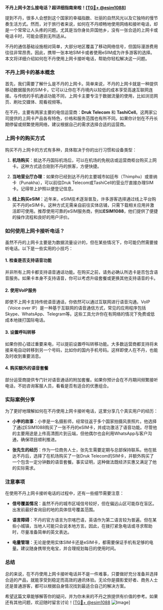 **不丹上网卡怎么接电话？超详细指南来啦！[[TG💪+ @esim1088](https://t.me/s/esim1088)]**

提到不丹，很多人会想到这个国家的幸福指数、壮丽的自然风光以及它独特的慢节奏生活方式。然而，对于旅行者来说，如何在不丹顺畅地使用网络和接听电话，却是一个常常让人头疼的问题。尤其是当你身处异国他乡，没有一张合适的上网卡或电话卡时，可能会感到无所适从。

不丹的通信基础设施相对简单，大部分地区覆盖了移动网络信号，但国际漫游费用往往非常昂贵。因此，携带一张本地SIM卡或者使用eSIM成为许多游客的选择。本文将详细介绍如何在不丹使用上网卡接听电话，帮助你轻松解决这一问题。

### 不丹上网卡的基本概念

首先，我们需要了解什么是不丹的上网卡。简单来说，不丹的上网卡就是一种提供移动数据服务的SIM卡，它可以让你在不丹境内以较低的成本享受高速互联网连接。与传统的手机通话功能不同，上网卡主要专注于数据流量的使用，比如浏览网页、刷社交媒体、观看视频等。

在不丹，主要有两家主要的电信运营商：**Druk Telecom** 和 **TashiCell**。这两家公司提供的上网卡产品各有特色，价格和服务范围也有所不同。如果你计划在不丹长期停留或频繁使用网络，建议根据自己的需求选择合适的运营商。

### 上网卡的购买方式

购买不丹上网卡的方式有多种，具体取决于你的出行习惯和设备类型：

1. **机场购买**：抵达不丹国际机场后，可以在机场的免税店或运营商柜台购买上网卡。这种方式适合刚到不丹的旅客，方便快捷。
   
2. **当地营业厅办理**：如果你已经到达不丹的主要城市如廷布（Thimphu）或普纳卡（Punakha），可以前往Druk Telecom或TashiCell的营业厅直接办理SIM卡。记得带上护照以便登记信息。

3. **线上购买eSIM**：近年来，eSIM技术逐渐普及，许多游客选择通过线上平台购买不丹的eSIM卡。这种方式无需亲自前往实体店铺，只需下载相关应用并激活即可使用。推荐使用可靠的eSIM服务商，例如**ESIM1088**，他们提供了便捷的操作流程和良好的用户评价。

### 如何使用上网卡接听电话？

虽然不丹的上网卡主要是为数据流量设计的，但在某些情况下，你可能仍然需要接听电话。以下是一些实用的小技巧：

#### 1. 检查是否支持语音功能

并非所有上网卡都支持语音通话功能。在购买之前，请务必确认所选卡是否包含语音服务。如果卡本身不支持语音，你可以考虑升级套餐或更换其他支持语音的卡。

#### 2. 使用VoIP服务

即使不上网卡支持传统语音通话，你依然可以通过互联网进行语音沟通。VoIP（Voice over IP）是一种基于互联网的语音通信方式，常见的应用程序包括Skype、WhatsApp、Telegram等。这些工具允许你在有网络的情况下免费或低成本地拨打国际电话。

#### 3. 设置呼叫转移

如果你担心错过重要来电，可以提前设置呼叫转移功能。大多数运营商都支持将未接来电自动转移到另一个号码，比如你的国内手机号码。这样即使人在不丹，也能及时收到重要消息。

#### 4. 购买额外的语音套餐

部分运营商提供专门针对语音通话的附加套餐。如果你预计会在不丹期间频繁接听电话，不妨咨询客服人员，看看是否有适合的优惠组合。

### 实际案例分享

为了更好地理解如何在不丹使用上网卡接听电话，这里分享几个真实用户的经历：

- **小李的故事**：小李是一名摄影师，经常往返于多个国家拍摄风景照片。他选择了通过ESIM1088购买了一张不丹的eSIM卡，并成功激活了语音功能。尽管他的主要用途是上传高清图片到云端，但他偶尔也会利用WhatsApp与客户沟通，确保项目顺利推进。

- **张先生的经历**：作为一位商务人士，张先生需要定期与总部保持联系。他在抵达不丹后，选择了在机场购买了一张Druk Telecom的SIM卡，并额外购买了一个包含一定分钟数的语音套餐。事实证明，这种做法既经济实惠又满足了他的实际需求。

### 注意事项

在使用不丹上网卡接听电话的过程中，还有一些细节需要注意：

- **信号覆盖情况**：虽然不丹的城市区域信号较好，但在偏远山区可能存在盲区。出发前最好查询目的地的具体信号覆盖范围。
  
- **语言障碍**：不丹的官方语言为宗喀巴语，英语作为第二语言较为普遍。但在某些小城镇，当地人可能只会说本地方言。因此，在拨打紧急电话或寻求帮助时，尽量准备简单的英文表达。

- **电量管理**：无论是使用实体SIM卡还是eSIM卡，都需要保证手机有足够的电量。建议随身携带充电宝，并合理规划每日的使用时间。

### 总结

总的来说，在不丹使用上网卡接听电话并不是一件难事，只要做好充分准备并选择合适的产品，就能享受到稳定而高效的通讯体验。无论你是摄影爱好者、商务人士还是普通游客，都可以根据自身情况找到最适合自己的解决方案。

希望这篇文章能够解答你的疑问，并为你未来的不丹之旅提供有价值的参考。如果还有其他问题，欢迎随时留言讨论！[[TG💪+ @esim1088](https://t.me/s/esim1088) ![Image](https://i.postimg.cc/4NQfJmqS/Snipaste-2025-05-13-00-14-12.png)]